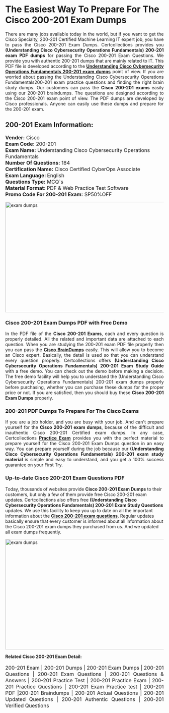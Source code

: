 <h1>The Easiest Way To Prepare For The Cisco 200-201 Exam Dumps</h1> <p style="text-align:justify">There are many jobs available today in the world, but if you want to get the Cisco Specialty, 200-201 Certified Machine Learning IT expert job, you have to pass the Cisco 200-201 Exam Dumps. Certcollections provides you <strong>(Understanding Cisco Cybersecurity Operations Fundamentals) 200-201 exam PDF dumps</strong> for passing the Cisco 200-201 Exam Questions. We provide you with authentic 200-201 dumps that are mainly related to IT. This PDF file is developed according to the <a href="https://www.certsofficial.com/cisco/200-201-questions"><strong>Understanding Cisco Cybersecurity Operations Fundamentals 200-201 exam dumps</strong></a> point of view. If you are worried about passing the Understanding Cisco Cybersecurity Operations Fundamentals200-201 exam practice questions and finding the right brain study dumps. Our customers can pass the <strong>Cisco 200-201 exams </strong>easily using our 200-201 braindumps. The questions are designed according to the Cisco 200-201 exam point of view. The PDF dumps are developed by Cisco professionals. Anyone can easily use these dumps and prepare for the 200-201 exam.</p> <h2><strong>200-201 Exam Information:</strong></h2> <p><span style="font-size:16px"><strong>Vender:</strong> Cisco<br /> <strong>Exam Code:</strong> 200-201<br /> <strong>Exam Name:</strong> Understanding Cisco Cybersecurity Operations Fundamentals<br /> <strong>Number Of Questions:</strong> 184<br /> <strong>Certification Name:</strong> Cisco Certified CyberOps Associate<br /> <strong>Exam Language: </strong>English<br /> <strong>Questions Type:</strong> MCQ`s<br /> <strong>Material Format: </strong>PDF & Web Practice Test Software<br /> <strong>Promo Code For 200-201 Exam:</strong> SP50%OFF</span></p> <p><a href="https://www.certsofficial.com/cisco/200-201-questions" rel="no-follow"><img alt="exam dumps" src="https://www.certcollections.com/uploads/content/certsofficial.jpg" style="height:350px; width:750px" /></a></p> <h3><strong>Cisco 200-201 Exam Dumps PDF with Free Demo</strong></h3> <p style="text-align:justify">In the PDF file of the <strong>Cisco 200-201 Exams</strong>, each and every question is properly detailed. All the related and important data are attached to each question. When you are studying the 200-201 exam PDF file properly then you can pass the <a href="https://www.certsofficial.com/cisco-dumps"><strong>Cisco BrainDumps</strong></a> easily. This will allow you to become an Cisco expert. Basically, the detail is used so that you can understand every question properly. Certcollections offers <strong>(Understanding Cisco Cybersecurity Operations Fundamentals) 200-201 Exam Study Guide</strong> with a free demo. You can check out the demo before making a decision. The free demo facility will help you to understand the (Understanding Cisco Cybersecurity Operations Fundamentals) 200-201 exam dumps properly before purchasing, whether you can purchase these dumps for the proper price or not. If you are satisfied, then you should buy these <strong>Cisco 200-201 Exam Dumps</strong> properly.</p> <h3><strong>200-201 PDF Dumps To Prepare For The Cisco Exams</strong></h3> <p style="text-align:justify">If you are a job holder, and you are busy with your job. And can't prepare yourself for the <strong>Cisco 200-201 exam dumps</strong>, because of the difficult and inauthentic Cisco 200-201 Certified exam dumps. In any case, Certcollections <strong><a href="https://www.certsofficial.com/">Practice Exam</a></strong> provides you with the perfect material to prepare yourself for the Cisco 200-201 Exam Dumps question in an easy way. You can prepare yourself during the job because our <strong>(Understanding Cisco Cybersecurity Operations Fundamentals) 200-201 exam study material</strong> is simple and easy to understand, and you get a 100% success guarantee on your First Try.</p> <h3><strong>Up-to-date Cisco 200-201 Exam Questions PDF</strong></h3> <p>Today, thousands of websites provide <strong>Cisco 200-201 Exam Dumps</strong> to their customers, but only a few of them provide free Cisco 200-201 exam updates. Certcollections also offers free <strong>(Understanding Cisco Cybersecurity Operations Fundamentals) 200-201 Exam Study Questions</strong> updates. We use this facility to keep you up to date on all the important information about the <a href="https://www.certsofficial.com/cisco/200-201-questions"><strong>Cisco 200-201 exam questions</strong></a>. Regular updates basically ensure that every customer is informed about all information about the Cisco 200-201 exam dumps they purchased from us. And we updated all exam dumps frequently.</p> <p><a href="https://www.certsofficial.com/cisco/200-201-questions"><img alt="exam dumps " src="https://www.certcollections.com/uploads/content/certsofficial2.jpg" style="height:350px; width:750px" /></a></p> <p style="text-align:justify"><span style="font-size:14px"><strong>Related Cisco 200-201 Exam Detail:</strong></span><br /> <br /> <span style="font-size:16px">200-201 Exam | 200-201 Dumps | 200-201 Exam Dumps | 200-201 Questions | 200-201 Exam Questions | 200-201 Questions & Answers | 200-201 Practice Test | 200-201 Practice Exam | 200-201 Practice Questions | 200-201 Exam Practice test | 200-201 PDF |200-201 Braindumps | 200-201 Actual Questions | 200-201 Updated Questions | 200-201 Authentic Questions | 200-201 Verified Questions</span></p>

